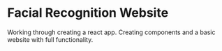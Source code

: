 <h1>Facial Recognition Website</h1>
Working through creating a react app. Creating components and a basic website with full functionality.